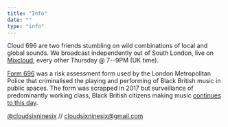 ```yaml
---
title: "Info"
date: ""
type: "info"
---
```




Cloud 696 are two friends stumbling on wild combinations of local and global sounds. We broadcast independently out of South London, live on [Mixcloud](https://www.mixcloud.com/cloud696/), every other Thursday @ 7--9PM (UK time).

[Form 696](https://en.wikipedia.org/wiki/Form_696) was a risk assessment form used by the London Metropolitan Police that criminalised the playing and performing of Black British music in public spaces. The form was scrapped in 2017 but surveillance of predominantly working class, Black British citizens making music [continues to this day](https://www.vice.com/en/article/bvnp8v/met-police-youtube-drill-music-removal).

[@cloudsixninesix](https://www.instagram.com/cloudsixninesix/) // [cloudsixninesix@gmail.com](mailto:cloudsixninesix@gmail.com)
